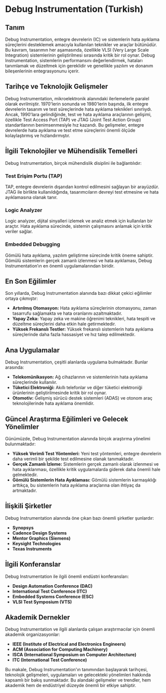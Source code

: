 # Debug Instrumentation (Turkish)

## Tanım

Debug Instrumentation, entegre devrelerin (IC) ve sistemlerin hata ayıklama süreçlerini desteklemek amacıyla kullanılan teknikler ve araçlar bütünüdür. Bu kavram, tasarımın her aşamasında, özellikle VLSI (Very Large Scale Integration) sistemlerinin geliştirilmesi sırasında kritik bir rol oynar. Debug Instrumentation, sistemlerin performansını değerlendirmek, hataları tanımlamak ve düzeltmek için gereklidir ve genellikle yazılım ve donanım bileşenlerinin entegrasyonunu içerir.

## Tarihçe ve Teknolojik Gelişmeler

Debug Instrumentation, mikroelektronik alanındaki ilerlemelerle paralel olarak evrilmiştir. 1970'lerin sonunda ve 1980'lerin başında, ilk entegre devrelerin tasarım ve test süreçlerinde hata ayıklama teknikleri sınırlıydı. Ancak, 1990'lara gelindiğinde, test ve hata ayıklama araçlarının gelişimi, özellikle Test Access Port (TAP) ve JTAG (Joint Test Action Group) standartlarının benimsenmesiyle hız kazandı. Bu gelişmeler, entegre devrelerde hata ayıklama ve test etme süreçlerini önemli ölçüde kolaylaştırmış ve hızlandırmıştır.

## İlgili Teknolojiler ve Mühendislik Temelleri

Debug Instrumentation, birçok mühendislik disiplini ile bağlantılıdır:

### Test Erişim Portu (TAP)

TAP, entegre devrelerin dışarıdan kontrol edilmesini sağlayan bir arayüzdür. JTAG ile birlikte kullanıldığında, tasarımcıların devreyi test etmesine ve hata ayıklamasına olanak tanır.

### Logic Analyzer

Logic analyzer, dijital sinyalleri izlemek ve analiz etmek için kullanılan bir araçtır. Hata ayıklama sürecinde, sistemin çalışmasını anlamak için kritik veriler sağlar.

### Embedded Debugging

Gömülü hata ayıklama, yazılım geliştirme sürecinde kritik öneme sahiptir. Gömülü sistemlerin gerçek zamanlı izlenmesi ve hata ayıklaması, Debug Instrumentation’ın en önemli uygulamalarından biridir.

## En Son Eğilimler

Son yıllarda, Debug Instrumentation alanında bazı dikkat çekici eğilimler ortaya çıkmıştır:

- **Artırılmış Otomasyon:** Hata ayıklama süreçlerinin otomasyonu, zaman tasarrufu sağlamakta ve hata oranlarını azaltmaktadır.
- **Yapay Zeka:** Yapay zeka ve makine öğrenimi teknikleri, hata tespiti ve düzeltme süreçlerini daha etkin hale getirmektedir.
- **Yüksek Frekanslı Testler:** Yüksek frekanslı sistemlerin hata ayıklama süreçlerinde daha fazla hassasiyet ve hız talep edilmektedir.

## Ana Uygulamalar

Debug Instrumentation, çeşitli alanlarda uygulama bulmaktadır. Bunlar arasında:

- **Telekomünikasyon:** Ağ cihazlarının ve sistemlerinin hata ayıklama süreçlerinde kullanılır.
- **Tüketici Elektroniği:** Akıllı telefonlar ve diğer tüketici elektroniği ürünlerinin geliştirilmesinde kritik bir rol oynar.
- **Otomotiv:** Gelişmiş sürücü destek sistemleri (ADAS) ve otonom araç teknolojilerinde hata ayıklama önemlidir.

## Güncel Araştırma Eğilimleri ve Gelecek Yönelimler

Günümüzde, Debug Instrumentation alanında birçok araştırma yönelimi bulunmaktadır:

- **Yüksek Verimli Test Yöntemleri:** Yeni test yöntemleri, entegre devrelerin daha verimli bir şekilde test edilmesine olanak tanımaktadır.
- **Gerçek Zamanlı İzleme:** Sistemlerin gerçek zamanlı olarak izlenmesi ve hata ayıklanması, özellikle kritik uygulamalarda giderek daha önemli hale gelmektedir.
- **Gömülü Sistemlerin Hata Ayıklaması:** Gömülü sistemlerin karmaşıklığı arttıkça, bu sistemlerin hata ayıklama araçlarına olan ihtiyaç da artmaktadır.

## İlişkili Şirketler

Debug Instrumentation alanında öne çıkan bazı önemli şirketler şunlardır:

- **Synopsys**
- **Cadence Design Systems**
- **Mentor Graphics (Siemens)**
- **Keysight Technologies**
- **Texas Instruments**

## İlgili Konferanslar

Debug Instrumentation ile ilgili önemli endüstri konferansları:

- **Design Automation Conference (DAC)**
- **International Test Conference (ITC)**
- **Embedded Systems Conference (ESC)**
- **VLSI Test Symposium (VTS)**

## Akademik Dernekler

Debug Instrumentation ve ilgili alanlarda çalışan araştırmacılar için önemli akademik organizasyonlar:

- **IEEE (Institute of Electrical and Electronics Engineers)**
- **ACM (Association for Computing Machinery)**
- **ISCA (International Symposium on Computer Architecture)**
- **ITC (International Test Conference)**

Bu makale, Debug Instrumentation'ın tanımından başlayarak tarihçesi, teknolojik gelişmeleri, uygulamaları ve gelecekteki yönelimleri hakkında kapsamlı bir bakış sunmaktadır. Bu alandaki gelişmeler ve trendler, hem akademik hem de endüstriyel düzeyde önemli bir etkiye sahiptir.